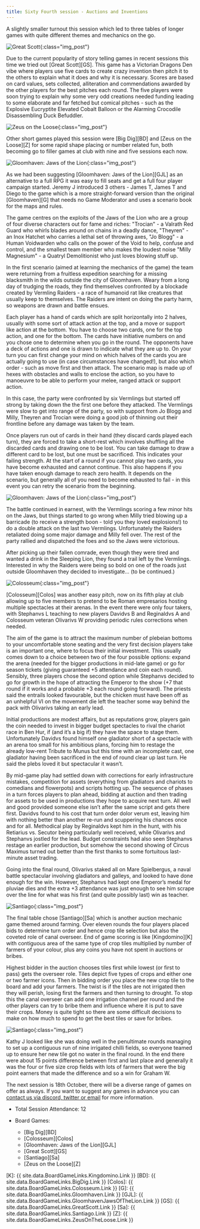 ```yaml
---
title: Sixty Fourth session - Auctions and Inventions
---
```


A slightly smaller turnout this session which led to three tables of longer games with quite different themes and mechanics on the go.

![Great Scott](/images/posts/2023_10_04/GreatScott01.jpg "Great Scott"){:class="img_post"}

Due to the current popularity of story telling games in recent sessions this time we tried out [Great Scott][GS]. This game has a Victorian Dragons Den vibe where players use five cards to create crazy invention then pitch it to the others to explain what it does and why it is necessary. Scores are based on card values, sets collected, alliteration and commendations awarded by the other players for the best pitches each round. The five players were soon trying to explain why some very odd creations needed funding leading to some elaborate and far fetched but comical pitches - such as the Explosive Eucryptite Elevated Cobalt Balloon or the Alarming Crocodile Disassembling Duck Befuddler.

![Zeus on the Loose](/images/posts/2023_10_04/ZeusOnTheLoose01.jpg "Zeus on the Loose"){:class="img_post"}

Other short games played this session were [Big Dig][BD] and [Zeus on the Loose][Z] for some rapid shape placing or number related fun, both becoming go to filler games at club with nine and five sessions each now.

<a id="jaws-scenario1"></a>
![Gloomhaven: Jaws of the Lion](/images/posts/2023_10_04/GloomhavenJaws02.jpg "Gloomhaven: Jaws of the Lion"){:class="img_post"}

As we had been suggesting [Gloomhaven: Jaws of the Lion][GJL] as an alternative to a full RPG it was easy to fill seats and get a full four player campaign started. Jeremy J introduced 3 others - James T, James T and Diego to the game which is a more straight-forward version than the original [Gloomhaven][G] that needs no Game Moderator and uses a scenario book for the maps and rules.

The game centres on the exploits of the Jaws of the Lion who are a group of four diverse characters out for fame and riches: "Trocian" - a Valrath Red Guard who whirls blades around on chains in a deadly dance, "Theyren" - an Inox Hatchet who carries a lethal set of throwing axes, "Jo Blogg" - a Human Voidwarden who calls on the power of the Void to help, confuse and control, and the smallest team member who makes the loudest noise "Milly Magnesium" - a Quatryl Demolitionist who just loves blowing stuff up.

In the first scenario (aimed at learning the mechanics of the game) the team were returning from a fruitless expedition searching for a missing blacksmith in the wilds outside the city of Gloomhaven. Weary from a long day of trudging the roads, they find themselves confronted by a blockade created by Vermling Raiders - a race of humanoid rat like creatures that usually keep to themselves. The Raiders are intent on doing the party harm, so weapons are drawn and battle ensues.

Each player has a hand of cards which are split horizontally into 2 halves, usually with some sort of attack action at the top, and a move or support like action at the bottom. You have to choose two cards, one for the top action, and one for the bottom. The cards have initiative numbers on and you chose one to determine when you go in the round. The opponents have a deck of actions and one is drawn to indicate what they are up to. On your turn you can first change your mind on which halves of the cards you are actually going to use (in case circumstances have changed!), but also which order - such as move first and then attack. The scenario map is made up of hexes with obstacles and walls to enclose the action, so you have to manoeuvre to be able to perform your melee, ranged attack or support action.

In this case, the party were confronted by six Vermlings but started off strong by taking down the the first one before they attacked. The Vermlings were slow to get into range of the party, so with support from Jo Blogg and Milly, Theyren and Trocian were doing a good job of thinning out their frontline before any damage was taken by the team.

Once players run out of cards in their hand (they discard cards played each turn), they are forced to take a short-rest which involves shuffling all the discarded cards and drawing one to be lost. You can take damage to draw a different card to be lost, but one must be sacrificed. This indicates your failing strength. At the start of a round if you cannot play two cards, you have become exhausted and cannot continue. This also happens if you have taken enough damage to reach zero health. It depends on the scenario, but generally all of you need to become exhausted to fail - in this event you can retry the scenario from the beginning.

![Gloomhaven: Jaws of the Lion](/images/posts/2023_10_04/GloomhavenJaws01.jpg "Gloomhaven: Jaws of the Lion"){:class="img_post"}

The battle continued in earnest, with the Vermlings scoring a few minor hits on the Jaws, but things started to go wrong when Milly tried blowing up a barricade (to receive a strength boon - told you they loved explosions!) to do a double attack on the last two Vermlings. Unfortunately the Raiders retaliated doing some major damage and Milly fell over. The rest of the party rallied and dispatched the foes and so the Jaws were victorious.

After picking up their fallen comrade, even though they were tired and wanted a drink in the Sleeping Lion, they found a trail left by the Vermlings. Interested in why the Raiders were being so bold on one of the roads just outside Gloomhaven they decided to investigate... (to be continued.)

![Colosseum](/images/posts/2023_10_04/Colosseum01.jpg "Colosseum"){:class="img_post"}

[Colosseum][Colos] was another easy pitch, now on its fifth play at club allowing up to five members to pretend to be Roman empresarios hosting multiple spectacles at their arenas. 
In the event there were only four takers, with Stephanvs L teaching to new players Davidvs B and
Reginaldvs A and Colosseum veteran Olivarivs W providing periodic rules corrections when needed.

The aim of the game is to attract the maximum number of plebeian bottoms to your uncomfortable
stone seating and the very first decision players take is an important one, where to focus their initial
investment. This usually comes down to a choice between two of the four possible options: expand
the arena (needed for the bigger productions in mid-late game) or go for season tickets (giving
guaranteed +5 attendance and coin each round). Sensibly, three players chose the second option
while Stephanvs decided to go for growth in the hope of attracting the Emperor to the show (+7
that round if it works and a probable +3 each round going forward). The priests said the entrails
looked favourable, but the chicken must have been off as an unhelpful VI on the movement die left
the teacher some way behind the pack with Olivarivs taking an early lead.

Initial productions are modest affairs, but as reputations grow, players gain the coin needed to
invest in bigger budget spectacles to rival the chariot race in Ben Hur, if (and it’s a big if) they have
the space to stage them. Unfortunately Davidvs found himself one gladiator short of a spectacle
with an arena too small for his ambitious plans, forcing him to restage the already low-rent Tribute
to Munus but this time with an incomplete cast, one gladiator having been sacrificed in the end of
round clear up last turn. He said the plebs loved it but spectacular it wasn’t.

By mid-game play had settled down with corrections for early infrastructure mistakes, competition for
assets (everything from gladiators and chariots to comedians and flowerpots) and scripts hotting up.
The sequence of phases in a turn forces players to plan ahead, bidding at auction and then trading
for assets to be used in productions they hope to acquire next turn. All well and good provided
someone else isn’t after the same script and gets there first. Davidvs found to his cost that turn
order dolor verum est, leaving him with nothing better than another re-run and scuppering his
chances once and for all. Methodical play by Reginaldvs kept him in the hunt, with his Retiarius vs.
Secutor being particularly well received, while Olivarivs and Stephanvs jostled for the lead.
Budget constraints had also seen Stephanvs restage an earlier production, but somehow the
second showing of Circus Maximus turned out better than the first thanks to some fortuitous last-
minute asset trading.

Going into the final round, Olivarivs staked all on Mare Spielbergus, a naval battle spectacular
involving gladiators and galleys, and looked to have done enough for the win. However, Stephanvs
had kept one Emperor’s medal for pluviae dies and the extra +3 attendance was just enough to see
him scrape over the line for what was his first (and quite possibly last) win as teacher.

![Santiago](/images/posts/2023_10_04/Santiago01.jpg "Santiago"){:class="img_post"}

The final table chose [Santiago][Sa] which is another auction mechanic game themed around farming. Over eleven rounds the four players placed bids to determine turn order and hence crop tile selection but also the coveted role of canal overseer. End of game scoring is like [Kingdomino][K] with contiguous area of the same type of crop tiles multiplied by number of farmers of your colour, plus any coins you have not spent in auctions or bribes.

Highest bidder in the auction chooses tiles first while lowest (or first to pass) gets the overseer role. Tiles depict five types of crops and either one or two farmer icons. Then in bidding order you place the new crop tile to the board and add your farmers. The twist is if the tiles are not irrigated then they will perish, losing first the farmers and then turning to drought. To stop this the canal overseer can add one irrigation channel per round and the other players can try to bribe them and influence where it is put to save their crops. Money is quite tight so there are some difficult decisions to make on how much to spend to get the best tiles or save for bribes.

![Santiago](/images/posts/2023_10_04/Santiago02.jpg "Santiago"){:class="img_post"}

Kathy J looked like she was doing well in the penultimate rounds managing to set up a contiguous run of nine irrigated chilli fields, so everyone teamed up to ensure her new tile got no water in the final round. In the end there were about 15 points difference between first and last place and generally it was the four or five size crop fields with lots of farmers that were the big point earners that made the difference and so a win for Graham W.

The next session is 18th October, there will be a diverse range of games on offer as always. If you want to suggest any games in advance you can [contact us via discord, twitter or email][Contact] for more information.

* Total Session Attendance: 12
* Board Games:

	 * [Big Dig][BD]
	 * [Colosseum][Colos]
	 * [Gloomhaven: Jaws of the Lion][GJL]
	 * [Great Scott][GS]
	 * [Santiago][Sa]
	 * [Zeus on the Loose][Z]


[K]: {{ site.data.BoardGameLinks.Kingdomino.Link }}
[BD]: {{ site.data.BoardGameLinks.BigDig.Link }}
[Colos]: {{ site.data.BoardGameLinks.Colosseum.Link }}
[G]: {{ site.data.BoardGameLinks.Gloomhaven.Link }}
[GJL]: {{ site.data.BoardGameLinks.GloomhavenJawsOfTheLion.Link }}
[GS]: {{ site.data.BoardGameLinks.GreatScott.Link }}
[Sa]: {{ site.data.BoardGameLinks.Santiago.Link }}
[Z]: {{ site.data.BoardGameLinks.ZeusOnTheLoose.Link }}

[Contact]: /Contact.html
